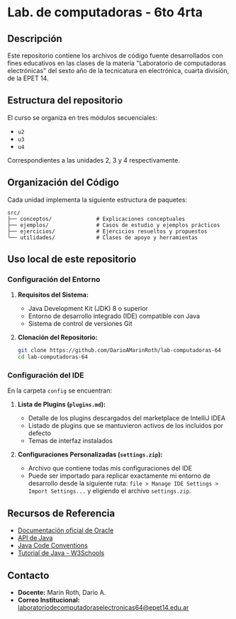 # Lab. de computadoras - 6to 4rta

## Descripción

Este repositorio contiene los archivos de código fuente desarrollados con fines educativos en las clases de la materia "Laboratorio de computadoras electrónicas" del sexto año de la tecnicatura en electrónica, cuarta división, de la EPET 14.

## Estructura del repositorio

El curso se organiza en tres módulos secuenciales:

- `u2`
- `u3`
- `u4`

Correspondientes a las unidades 2, 3 y 4 respectivamente.

## Organización del Código

Cada unidad implementa la siguiente estructura de paquetes:

```
src/
├── conceptos/              # Explicaciones conceptuales
├── ejemplos/               # Casos de estudio y ejemplos prácticos
├── ejercicios/             # Ejercicios resueltos y propuestos
└── utilidades/             # Clases de apoyo y herramientas
```

## Uso local de este repositorio

### Configuración del Entorno

1. **Requisitos del Sistema:**
   - Java Development Kit (JDK) 8 o superior
   - Entorno de desarrollo integrado (IDE) compatible con Java
   - Sistema de control de versiones Git

2. **Clonación del Repositorio:**

   ```bash
   git clone https://github.com/DarioAMarinRoth/lab-computadoras-64
   cd lab-computadoras-64
   ```

### Configuración del IDE

En la carpeta `config` se encuentran:

1. **Lista de Plugins (`plugins.md`):**
   - Detalle de los plugins descargados del marketplace de IntelliJ IDEA
   - Listado de plugins que se mantuvieron activos de los incluidos por defecto
   - Temas de interfaz instalados

2. **Configuraciones Personalizadas (`settings.zip`):**
   - Archivo que contiene todas mis configuraciones del IDE
   - Puede ser importado para replicar exactamente mi entorno de desarrollo desde la siguiente ruta: `file > Manage IDE Settings > Import Settings...` y eligiendo el archivo `settings.zip`.

## Recursos de Referencia

- [Documentación oficial de Oracle](https://docs.oracle.com/javase/)
- [API de Java](https://docs.oracle.com/en/java/javase/24/docs/api/index.html)
- [Java Code Conventions](https://www.oracle.com/java/technologies/javase/codeconventions-contents.html)
- [Tutorial de Java - W3Schools](https://docs.oracle.com/javase/tutorial/)

## Contacto

- **Docente:** Marin Roth, Dario A.
- **Correo Institucional:** [laboratoriodecomputadoraselectronicas64@epet14.edu.ar](mailto:laboratoriodecomputadoraselectronicas64@epet14.edu.ar)
